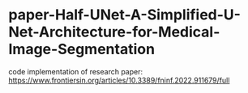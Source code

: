 # paper-Half-UNet-A-Simplified-U-Net-Architecture-for-Medical-Image-Segmentation

code implementation of research paper: https://www.frontiersin.org/articles/10.3389/fninf.2022.911679/full

